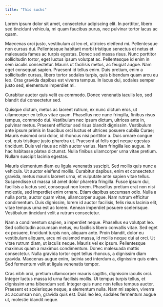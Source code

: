```yaml
---
title: "This sucks"
---
```


<script>
import Callout from '$lib/components/Callout.svelte'
import Highlight from '$lib/components/Highlight.svelte'
</script>

<Callout>
Lorem ipsum dolor sit amet, consectetur adipiscing elit. In porttitor, libero sed tincidunt vehicula, mi quam faucibus purus, nec pulvinar tortor lacus ac quam. 
</Callout>

Maecenas orci justo, vestibulum at leo et, ultricies eleifend mi. Pellentesque non cursus dui. Pellentesque habitant morbi tristique senectus et netus et malesuada fames ac turpis egestas. Donec sed massa risus. Nunc porttitor sollicitudin tortor, eget luctus ipsum volutpat ac. Pellentesque id enim in sem iaculis consectetur. Mauris ut facilisis metus, ac feugiat augue. Nam eget consequat sapien. Praesent id tellus enim. Duis pretium, enim a sollicitudin cursus, libero tortor sodales turpis, quis bibendum quam arcu eu leo. Cras gravida dapibus est viverra tempus. In lacus dui, sodales semper justo sed, elementum imperdiet mi.

<Highlight>
Curabitur auctor quis velit eu commodo. Donec venenatis iaculis leo, sed blandit dui consectetur sed. 
</Highlight>

Quisque dictum, metus ac laoreet rutrum, ex nunc dictum eros, ut ullamcorper ex tellus vitae quam. Phasellus nec nunc fringilla, finibus risus tempus, commodo dui. Vestibulum nec ipsum dictum, ultrices ante in, pulvinar metus. Praesent efficitur sed risus blandit dignissim. Vestibulum ante ipsum primis in faucibus orci luctus et ultrices posuere cubilia Curae; Mauris euismod orci dolor, id rhoncus nisi porttitor a. Duis ornare congue est, quis tristique justo pharetra ut. Praesent at felis eget neque egestas tincidunt. Duis vel risus ac nibh auctor varius. Nam fringilla leo augue. In hac habitasse platea dictumst. Nulla finibus ullamcorper urna vitae pretium. Nullam suscipit lacinia egestas.

Mauris elementum diam eu ligula venenatis suscipit. Sed mollis quis nunc a vehicula. Ut auctor eleifend mollis. Curabitur dapibus, enim et consectetur gravida, metus mauris laoreet urna, et vulputate ante sapien vitae tellus. Suspendisse ut massa sit amet dolor pharetra fringilla. Fusce ipsum dui, facilisis a luctus sed, consequat non lorem. Phasellus pretium erat non nisi molestie, sed imperdiet enim ornare. Etiam dapibus accumsan odio. Nulla a nulla porta, auctor quam vitae, ullamcorper augue. Nam rutrum efficitur condimentum. Duis dignissim, lorem id auctor facilisis, felis risus lacinia elit, vitae tempus urna est ac lorem. Aenean imperdiet posuere scelerisque. Vestibulum tincidunt velit a rutrum consectetur.

Nam a condimentum sapien, a imperdiet neque. Phasellus eu volutpat leo. Sed sollicitudin accumsan metus, eu facilisis libero convallis vitae. Sed eget ex posuere, tincidunt turpis non, aliquam ante. Proin blandit, dolor eu vestibulum aliquam, arcu mi euismod massa, id mollis neque dui at orci. Ut vitae rutrum diam, ut iaculis neque. Mauris vel ex ipsum. Pellentesque maximus quam a maximus condimentum. Donec malesuada mattis consectetur. Nulla gravida tortor eget tellus rhoncus, a dignissim diam gravida. Maecenas augue enim, lacinia sed interdum a, dignissim quis enim. Sed fermentum velit at ligula venenatis tempor.

Cras nibh orci, pretium ullamcorper mauris sagittis, dignissim iaculis orci. Integer luctus massa id urna facilisis mollis. Ut tempus turpis tellus, et dignissim urna bibendum sed. Integer quis nunc non tellus tempus auctor. Praesent et scelerisque neque, a elementum nulla. Nam mi sapien, viverra ac accumsan non, gravida quis est. Duis leo leo, sodales fermentum augue ut, molestie blandit neque.